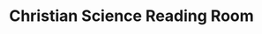 ---
title: "Christian Science Reading Room"
url: /portland/christian-science-reading-room-southwest-columbia-street/
shop: books
---